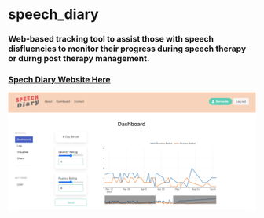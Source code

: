 # speech_diary

### Web-based tracking tool to assist those with speech disfluencies to monitor their progress during speech therapy or durng post therapy management.

### [Spech Diary Website Here](https://speech-diary.com/)

![Screenshot'](./screenshot.png)